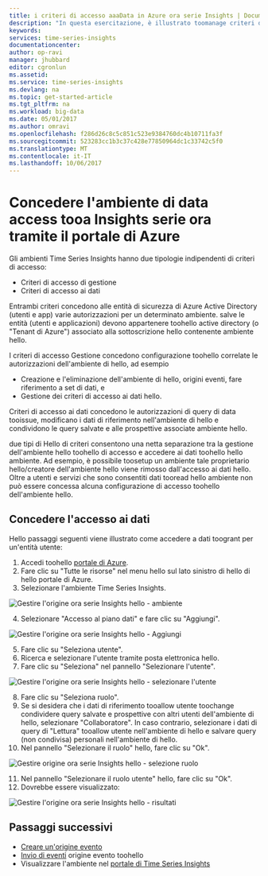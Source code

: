 ```yaml
---
title: i criteri di accesso aaaData in Azure ora serie Insights | Documenti Microsoft
description: "In questa esercitazione, è illustrato toomanage criteri di accesso ai dati in fase di Insights di serie"
keywords: 
services: time-series-insights
documentationcenter: 
author: op-ravi
manager: jhubbard
editor: cgronlun
ms.assetid: 
ms.service: time-series-insights
ms.devlang: na
ms.topic: get-started-article
ms.tgt_pltfrm: na
ms.workload: big-data
ms.date: 05/01/2017
ms.author: omravi
ms.openlocfilehash: f286d26c8c5c851c523e9384760dc4b10711fa3f
ms.sourcegitcommit: 523283cc1b3c37c428e77850964dc1c33742c5f0
ms.translationtype: MT
ms.contentlocale: it-IT
ms.lasthandoff: 10/06/2017
---
```

# <a name="grant-data-access-tooa-time-series-insights-environment-using-azure-portal"></a>Concedere l'ambiente di data access tooa Insights serie ora tramite il portale di Azure

Gli ambienti Time Series Insights hanno due tipologie indipendenti di criteri di accesso:

* Criteri di accesso di gestione
* Criteri di accesso ai dati

Entrambi criteri concedono alle entità di sicurezza di Azure Active Directory (utenti e app) varie autorizzazioni per un determinato ambiente. salve le entità (utenti e applicazioni) devono appartenere toohello active directory (o "Tenant di Azure") associato alla sottoscrizione hello contenente ambiente hello.

I criteri di accesso Gestione concedono configurazione toohello correlate le autorizzazioni dell'ambiente di hello, ad esempio
*   Creazione e l'eliminazione dell'ambiente di hello, origini eventi, fare riferimento a set di dati, e
*   Gestione dei criteri di accesso ai dati hello.

Criteri di accesso ai dati concedono le autorizzazioni di query di data tooissue, modificano i dati di riferimento nell'ambiente di hello e condividono le query salvate e alle prospettive associate ambiente hello.

due tipi di Hello di criteri consentono una netta separazione tra la gestione dell'ambiente hello toohello di accesso e accedere ai dati toohello hello ambiente. Ad esempio, è possibile toosetup un ambiente tale proprietario hello/creatore dell'ambiente hello viene rimosso dall'accesso ai dati hello. Oltre a utenti e servizi che sono consentiti dati tooread hello ambiente non può essere concessa alcuna configurazione di accesso toohello dell'ambiente hello.

## <a name="grant-data-access"></a>Concedere l'accesso ai dati
Hello passaggi seguenti viene illustrato come accedere a dati toogrant per un'entità utente:

1.  Accedi toohello [portale di Azure](https://portal.azure.com).
2.  Fare clic su "Tutte le risorse" nel menu hello sul lato sinistro di hello di hello portale di Azure.
3.  Selezionare l'ambiente Time Series Insights.

  ![Gestire l'origine ora serie Insights hello - ambiente](media/data-access/getstarted-grant-data-access1.png)

4.  Selezionare "Accesso al piano dati" e fare clic su "Aggiungi".

  ![Gestire l'origine ora serie Insights hello - Aggiungi](media/data-access/getstarted-grant-data-access2.png)

5.  Fare clic su "Seleziona utente".
6.  Ricerca e selezionare l'utente tramite posta elettronica hello.
7.  Fare clic su "Seleziona" nel pannello "Selezionare l'utente".

  ![Gestire l'origine ora serie Insights hello - selezionare l'utente](media/data-access/getstarted-grant-data-access3.png)

8.  Fare clic su "Seleziona ruolo".
9.  Se si desidera che i dati di riferimento tooallow utente toochange condividere query salvate e prospettive con altri utenti dell'ambiente di hello, selezionare "Collaboratore". In caso contrario, selezionare i dati di query di "Lettura" tooallow utente nell'ambiente di hello e salvare query (non condivisa) personali nell'ambiente di hello.
10. Nel pannello "Selezionare il ruolo" hello, fare clic su "Ok".

  ![Gestire origine ora serie Insights hello - selezione ruolo](media/data-access/getstarted-grant-data-access4.png)

11. Nel pannello "Selezionare il ruolo utente" hello, fare clic su "Ok".
12. Dovrebbe essere visualizzato:

  ![Gestire l'origine ora serie Insights hello - risultati](media/data-access/getstarted-grant-data-access5.png)

## <a name="next-steps"></a>Passaggi successivi

* [Creare un'origine evento](time-series-insights-add-event-source.md)
* [Invio di eventi](time-series-insights-send-events.md) origine evento toohello
* Visualizzare l'ambiente nel [portale di Time Series Insights](https://insights.timeseries.azure.com)
